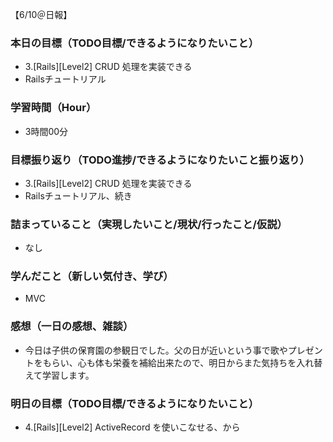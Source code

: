 【6/10＠日報】
### 本日の目標（TODO目標/できるようになりたいこと）
- 3.[Rails][Level2] CRUD 処理を実装できる
- Railsチュートリアル
### 学習時間（Hour）
- 3時間00分
### 目標振り返り（TODO進捗/できるようになりたいこと振り返り）
- 3.[Rails][Level2] CRUD 処理を実装できる
- Railsチュートリアル、続き
### 詰まっていること（実現したいこと/現状/行ったこと/仮説）
- なし
### 学んだこと（新しい気付き、学び）
- MVC
### 感想（一日の感想、雑談）
- 今日は子供の保育園の参観日でした。父の日が近いという事で歌やプレゼントをもらい、心も体も栄養を補給出来たので、明日からまた気持ちを入れ替えて学習します。
### 明日の目標（TODO目標/できるようになりたいこと）
- 4.[Rails][Level2] ActiveRecord を使いこなせる、から

